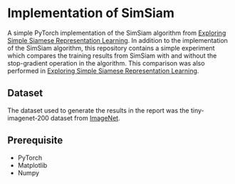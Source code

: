 # Implementation of SimSiam
A simple PyTorch implementation of the SimSiam algorithm from [Exploring Simple Siamese Representation Learning](https://arxiv.org/pdf/2011.10566.pdf). In addition to the implementation of the SimSiam algorithm, this repository contains a simple experiment which compares the training results from SimSiam with and without the stop-gradient operation in the algorithm. This comparison was also performed in [Exploring Simple Siamese Representation Learning](https://arxiv.org/pdf/2011.10566.pdf).

## Dataset
The dataset used to generate the results in the report was the tiny-imagenet-200 dataset from [ImageNet](https://image-net.org/).

## Prerequisite
- PyTorch
- Matplotlib
- Numpy
